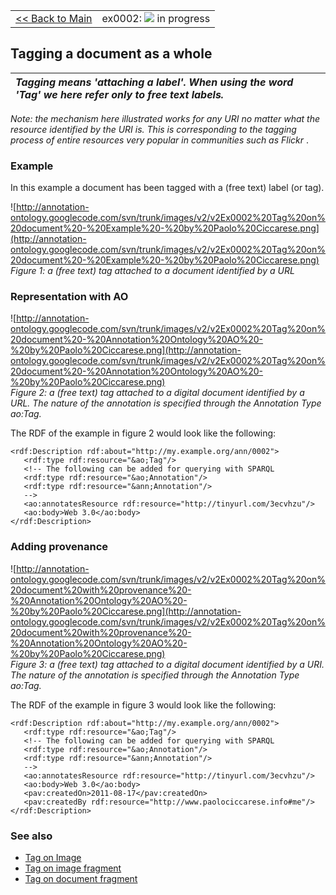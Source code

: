 <table width='100%'>
<tr>
<td>
<a href='v2Main.md'>&lt;&lt; Back to Main</a>
</td>
<td align='right'>
ex0002: <img src='http://annotation-ontology.googlecode.com/svn/trunk/images/misc/in_progress.gif' /> in progress<br>
</td>
</tr>
</table>

## Tagging a document as a whole ##

| _**Tagging** means 'attaching a label'. When using the word 'Tag' we here refer only to free text labels._ |
|:-----------------------------------------------------------------------------------------------------------|

_Note: the mechanism here illustrated works for any URI no matter what the resource identified by the URI is. This is corresponding to the tagging process of entire resources very popular in communities such as Flickr_ .

### Example ###

In this example a document has been tagged with a (free text) label (or tag).

![http://annotation-ontology.googlecode.com/svn/trunk/images/v2/v2Ex0002%20Tag%20on%20document%20-%20Example%20-%20by%20Paolo%20Ciccarese.png](http://annotation-ontology.googlecode.com/svn/trunk/images/v2/v2Ex0002%20Tag%20on%20document%20-%20Example%20-%20by%20Paolo%20Ciccarese.png)<br />
_Figure 1: a (free text) tag attached to a document identified by a URL_

### Representation with AO ###

![http://annotation-ontology.googlecode.com/svn/trunk/images/v2/v2Ex0002%20Tag%20on%20document%20-%20Annotation%20Ontology%20AO%20-%20by%20Paolo%20Ciccarese.png](http://annotation-ontology.googlecode.com/svn/trunk/images/v2/v2Ex0002%20Tag%20on%20document%20-%20Annotation%20Ontology%20AO%20-%20by%20Paolo%20Ciccarese.png)<br />
_Figure 2: a (free text) tag attached to a digital document identified by a URL. The nature of the annotation is specified through the Annotation Type ao:Tag._

The RDF of the example in figure 2 would look like the following:

```
<rdf:Description rdf:about="http://my.example.org/ann/0002"> 
   <rdf:type rdf:resource="&ao;Tag"/> 
   <!-- The following can be added for querying with SPARQL 
   <rdf:type rdf:resource="&ao;Annotation"/> 
   <rdf:type rdf:resource="&ann;Annotation"/> 
   --> 
   <ao:annotatesResource rdf:resource="http://tinyurl.com/3ecvhzu"/> 
   <ao:body>Web 3.0</ao:body> 
</rdf:Description> 
```

### Adding provenance ###

![http://annotation-ontology.googlecode.com/svn/trunk/images/v2/v2Ex0002%20Tag%20on%20document%20with%20provenance%20-%20Annotation%20Ontology%20AO%20-%20by%20Paolo%20Ciccarese.png](http://annotation-ontology.googlecode.com/svn/trunk/images/v2/v2Ex0002%20Tag%20on%20document%20with%20provenance%20-%20Annotation%20Ontology%20AO%20-%20by%20Paolo%20Ciccarese.png)<br />
_Figure 3: a (free text) tag attached to a digital document identified by a URI. The nature of the annotation is specified through the Annotation Type ao:Tag._

The RDF of the example in figure 3 would look like the following:

```
<rdf:Description rdf:about="http://my.example.org/ann/0002"> 
   <rdf:type rdf:resource="&ao;Tag"/> 
   <!-- The following can be added for querying with SPARQL 
   <rdf:type rdf:resource="&ao;Annotation"/> 
   <rdf:type rdf:resource="&ann;Annotation"/> 
   --> 
   <ao:annotatesResource rdf:resource="http://tinyurl.com/3ecvhzu"/> 
   <ao:body>Web 3.0</ao:body> 
   <pav:createdOn>2011-08-17</pav:createdOn> 
   <pav:createdBy rdf:resource="http://www.paolociccarese.info#me"/> 
</rdf:Description> 
```

### See also ###

  * [Tag on Image](v2Ex0001TagOnImage.md)
  * [Tag on image fragment](v2Ex0013ExTagImage.md)
  * [Tag on document fragment](v2Ex0012ExTagText.md)